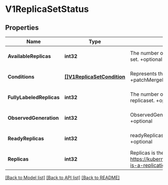 # V1ReplicaSetStatus

## Properties
Name | Type | Description | Notes
------------ | ------------- | ------------- | -------------
**AvailableReplicas** | **int32** | The number of available replicas (ready for at least minReadySeconds) for this replica set. +optional | [optional] [default to null]
**Conditions** | [**[]V1ReplicaSetCondition**](v1.ReplicaSetCondition.md) | Represents the latest available observations of a replica set&#x27;s current state. +optional +patchMergeKey&#x3D;type +patchStrategy&#x3D;merge | [optional] [default to null]
**FullyLabeledReplicas** | **int32** | The number of pods that have labels matching the labels of the pod template of the replicaset. +optional | [optional] [default to null]
**ObservedGeneration** | **int32** | ObservedGeneration reflects the generation of the most recently observed ReplicaSet. +optional | [optional] [default to null]
**ReadyReplicas** | **int32** | readyReplicas is the number of pods targeted by this ReplicaSet with a Ready Condition. +optional | [optional] [default to null]
**Replicas** | **int32** | Replicas is the most recently oberved number of replicas. More info: https://kubernetes.io/docs/concepts/workloads/controllers/replicationcontroller/#what-is-a-replicationcontroller | [optional] [default to null]

[[Back to Model list]](../README.md#documentation-for-models) [[Back to API list]](../README.md#documentation-for-api-endpoints) [[Back to README]](../README.md)

